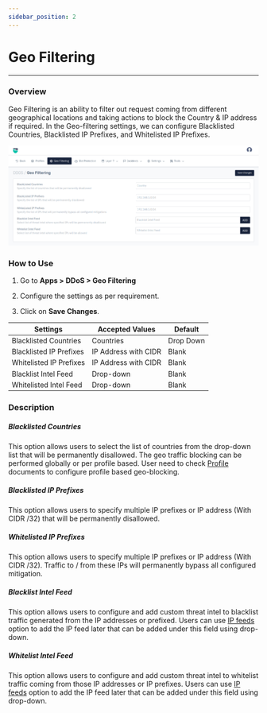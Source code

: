 ```yaml
---
sidebar_position: 2
---
```


# Geo Filtering

---

### Overview

Geo Filtering is an ability to filter out request coming from different geographical locations and taking actions to block the Country & IP address if required. In the Geo-filtering settings, we can configure Blacklisted Countries, Blacklisted IP Prefixes, and Whitelisted IP Prefixes.

![geo_filtering](/img/ddos/v8/ddos_geo_filtering.png)

### How to Use

1. Go to **Apps > DDoS > Geo Filtering**

2. Configure the settings as per requirement.

3. Click on **Save Changes**.

| Settings                | Accepted Values      | Default   |
|-------------------------|----------------------|-----------|
| Blacklisted Countries   | Countries            | Drop Down |
| Blacklisted IP Prefixes | IP Address with CIDR | Blank     |
| Whitelisted IP Prefixes | IP Address with CIDR | Blank     |
| Blacklist Intel Feed | Drop-down | Blank     |
| Whitelisted Intel Feed | Drop-down | Blank     |

### Description

##### **Blacklisted Countries**

This option allows users to select the list of countries from the drop-down list that will be permanently disallowed. The geo traffic blocking can be performed globally or per profile based. User need to check [Profile](/docs/enterprise/ddos/profile/general_settings.md) documents to configure profile based geo-blocking. 

##### **Blacklisted IP Prefixes**

This option allows users to specify multiple IP prefixes or IP address (With CIDR /32) that will be permanently disallowed.

##### **Whitelisted IP Prefixes**

This option allows users to specify multiple IP prefixes or IP address (With CIDR /32). Traffic to / from these IPs will permanently bypass all configured mitigation.

##### **Blacklist Intel Feed**
This option allows users to configure and add custom threat intel to blacklist traffic generated from the IP addresses or prefixed. Users can use [IP feeds](/docs/enterprise/platform/stacks/resource_content/custom_scripts.md) option to add the IP feed later that can be added under this field using drop-down.


##### **Whitelist Intel Feed**
This option allows users to configure and add custom threat intel to whitelist traffic coming from those IP addresses or IP prefixes. Users can use [IP feeds](/docs/enterprise/platform/stacks/resource_content/custom_scripts.md) option to add the IP feed later that can be added under this field using drop-down.